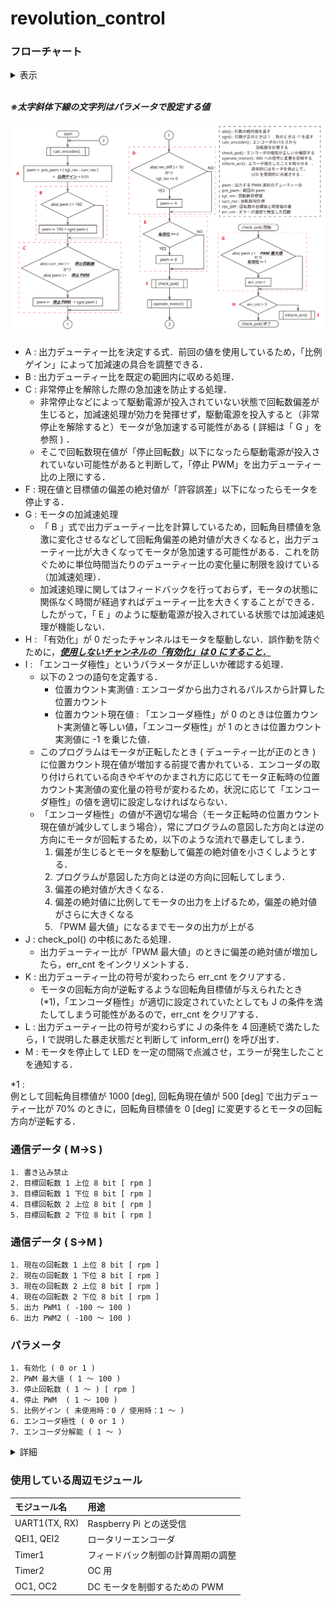 # revolution_control
### フローチャート
<details><summary>表示</summary><div>
</details></div>

<br>

***※太字斜体下線の文字列はパラメータで設定する値***

![](img/flow_chart/revolution_control.svg)
* A : 出力デューティー比を決定する式．前回の値を使用しているため，「比例ゲイン」によって加減速の具合を調整できる．
* B : 出力デューティー比を既定の範囲内に収める処理．
* C : 非常停止を解除した際の急加速を防止する処理．
    * 非常停止などによって駆動電源が投入されていない状態で回転数偏差が生じると，加減速処理が効力を発揮せず，駆動電源を投入すると（非常停止を解除すると）モータが急加速する可能性がある ( 詳細は「 G 」を参照 ) ．
    * そこで回転数現在値が「停止回転数」以下になったら駆動電源が投入されていない可能性があると判断して，「停止 PWM」を出力デューティー比の上限にする．
* F : 現在値と目標値の偏差の絶対値が「許容誤差」以下になったらモータを停止する．
* G : モータの加減速処理
    * 「 B 」式で出力デューティー比を計算しているため，回転角目標値を急激に変化させるなどして回転角偏差の絶対値が大きくなると，出力デューティー比が大きくなってモータが急加速する可能性がある．これを防ぐために単位時間当たりのデューティー比の変化量に制限を設けている（加減速処理）．
    * 加減速処理に関してはフィードバックを行っておらず，モータの状態に関係なく時間が経過すればデューティー比を大きくすることができる．したがって，「 E 」のように駆動電源が投入されている状態では加減速処理が機能しない．
* H : 「有効化」が 0 だったチャンネルはモータを駆動しない．誤作動を防ぐために，<u>***使用しないチャンネルの「有効化」は 0 にすること．***</u>
* I : 「エンコーダ極性」というパラメータが正しいか確認する処理．
    * 以下の２つの語句を定義する．
        * 位置カウント実測値 : エンコーダから出力されるパルスから計算した位置カウント
        * 位置カウント現在値 : 「エンコーダ極性」が 0 のときは位置カウント実測値と等しい値，「エンコーダ極性」が 1 のときは位置カウント実測値に -1 を乗じた値．
    * このプログラムはモータが正転したとき ( デューティー比が正のとき ) に位置カウント現在値が増加する前提で書かれている．エンコーダの取り付けられている向きやギヤのかまされ方に応じてモータ正転時の位置カウント実測値の変化量の符号が変わるため，状況に応じて「エンコーダ極性」の値を適切に設定しなければならない．
    * 「エンコーダ極性」の値が不適切な場合（モータ正転時の位置カウント現在値が減少してしまう場合），常にプログラムの意図した方向とは逆の方向にモータが回転するため，以下のような流れで暴走してしまう．
        1. 偏差が生じるとモータを駆動して偏差の絶対値を小さくしようとする．
        2. プログラムが意図した方向とは逆の方向に回転してしまう．
        3. 偏差の絶対値が大きくなる．
        4. 偏差の絶対値に比例してモータの出力を上げるため，偏差の絶対値がさらに大きくなる
        5. 「PWM 最大値」になるまでモータの出力が上がる
* J : check_pol() の中核にあたる処理．
    * 出力デューティー比が「PWM 最大値」のときに偏差の絶対値が増加したら，err_cnt をインクリメントする．
* K : 出力デューティー比の符号が変わったら err_cnt をクリアする．
    * モータの回転方向が逆転するような回転角目標値が与えられたとき(*1)，「エンコーダ極性」が適切に設定されていたとしても J の条件を満たしてしまう可能性があるので，err_cnt をクリアする．
* L : 出力デューティー比の符号が変わらずに J の条件を 4 回連続で満たしたら，I で説明した暴走状態だと判断して inform_err() を呼び出す．
* M : モータを停止して LED を一定の間隔で点滅させ，エラーが発生したことを通知する．

*1 :<br>
例として回転角目標値が 1000 [deg], 回転角現在値が 500 [deg] で出力デューティー比が 70% のときに，回転角目標値を 0 [deg] に変更するとモータの回転方向が逆転する．

### 通信データ ( M->S )
    1. 書き込み禁止
    2. 目標回転数 1 上位 8 bit [ rpm ]
    3. 目標回転数 1 下位 8 bit [ rpm ]
    4. 目標回転数 2 上位 8 bit [ rpm ]
    5. 目標回転数 2 下位 8 bit [ rpm ]
### 通信データ ( S->M )
    1. 現在の回転数 1 上位 8 bit [ rpm ]
    2. 現在の回転数 1 下位 8 bit [ rpm ]
    3. 現在の回転数 2 上位 8 bit [ rpm ]
    4. 現在の回転数 2 下位 8 bit [ rpm ]
    5. 出力 PWM1 ( -100 ～ 100 )
    6. 出力 PWM2 ( -100 ～ 100 )
### パラメータ
    1. 有効化 ( 0 or 1 )
    2. PWM 最大値 ( 1 ～ 100 )
    3. 停止回転数 ( 1 ～ ) [ rpm ]
    4. 停止 PWM  ( 1 ～ 100 )
    5. 比例ゲイン ( 未使用時：0 / 使用時：1 ～ )
    6. エンコーダ極性 ( 0 or 1 )
    7. エンコーダ分解能 ( 1 ～ )
<details><summary>詳細</summary><div>

* 有効化
    * 使用するときは 1 にする．
    * 使用しないときは 0 にしておく．
    * ***使用しないのに 1 にしおくと，エンコーダのコネクタから乗ったノイズによって誤動作が起こる可能性がある．***
* PWM 最大値
    * 制御基板から出力する PWM 波形 のデューティー比の最大値
    * 「PWM 最大値」よりも大きな値がマスターから指定された場合は，「PWM 最大値」が代わりに使用される
    * 極力小さな値を指定することで，マスター側のプログラムに不具合が生じてもモータの暴走を防ぐことができる
* 停止回転数
    * モータが停止したと判断する回転数の最大値を指定する
    * 出力する PWM 波形のデューティー比は次式で決定している
    * 従って非常停止などによって駆動電源が投入されていない状態で 0 以外の回転数目標値を指定されると，１つ目のパラメータで設定した「PWM 最大値」に到達するまでデューティー比は増加し続ける．<br>
    この状態で駆動電源を投入する ( 非常停止を解除する ) と，いきなり「PWM 最大値」のデューティー比でモータが駆動されてしまう．<br>
    そこで，「停止回転数」で指定した回転数よりも回転数現在値が小さい場合はモータが停止していると判断して，次の項目で説明する「停止 PWM」をデューティー比の上限とする．
* 停止 PWM
    * 「停止回転数」の項目を参照すること
* 比例ゲイン
    * 「停止回転数」の項目を参照すること
    * 大きめの値に設定することによってモータの加減速処理を行うことが可能．<u>***ただし，足回りを制御する際には比例ゲインは小さめにして加減速処理は別に実装する方が好ましい．***</u>
* エンコーダ極性
    * エンコーダのパルスから計算した回転数の符号を反転するかどうかを指定する
    * モータが正転したときに，エンコーダから求められる回転数が正になるように指定する
    * エンコーダの取り付けられている向きや，ギヤのかまされ方に応じて変わる
    * 極性が間違っていたら通信が止まって LED が一定の間隔で点滅する．その場合は単純に極性を逆に設定すればよい．
* エンコーダ分解能
    * 分解能（１回転で何パルス出力されるか）を指定する
    * 古いエンコーダ ( RE30E-300-213-1 ) は分解能 300，新しいエンコーダ ( AMT102-V ) は DIP スイッチで分解能を設定できる．（分解能 384 で使うことが多い）
    * 新しいエンコーダ ( AMT102-V ) に関して，DIP スイッチと分解能の関係を下図に示す．( [引用元](https://www.cuidevices.com/product/resource/amt10.pdf) )
    ![](img/resolution_settings.PNG)
</div></details>

### 使用している周辺モジュール
|モジュール名|用途|
|:-|:-|
|UART1(TX, RX)|Raspberry Pi との送受信|
|QEI1, QEI2|ロータリーエンコーダ|
|Timer1|フィードバック制御の計算周期の調整|
|Timer2|OC 用|
|OC1, OC2|DC モータを制御するための PWM|